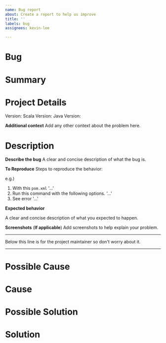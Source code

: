 ```yaml
---
name: Bug report
about: Create a report to help us improve
title: ''
labels: bug
assignees: kevin-lee

---
```


# Bug

# Summary

# Project Details
Version:
Scala Version:
Java Version:

**Additional context**
Add any other context about the problem here.

# Description
**Describe the bug**
A clear and concise description of what the bug is.

**To Reproduce**
Steps to reproduce the behavior:

e.g.)
1. With this `pom.xml` '...'
2. Run this command with the following options. '...'
3. See error '...'

**Expected behavior**

A clear and concise description of what you expected to happen.


**Screenshots** (**If applicable**)
Add screenshots to help explain your problem.

---
Below this line is for the project maintainer so don't worry about it.

---

# Possible Cause
# Cause

# Possible Solution
# Solution
